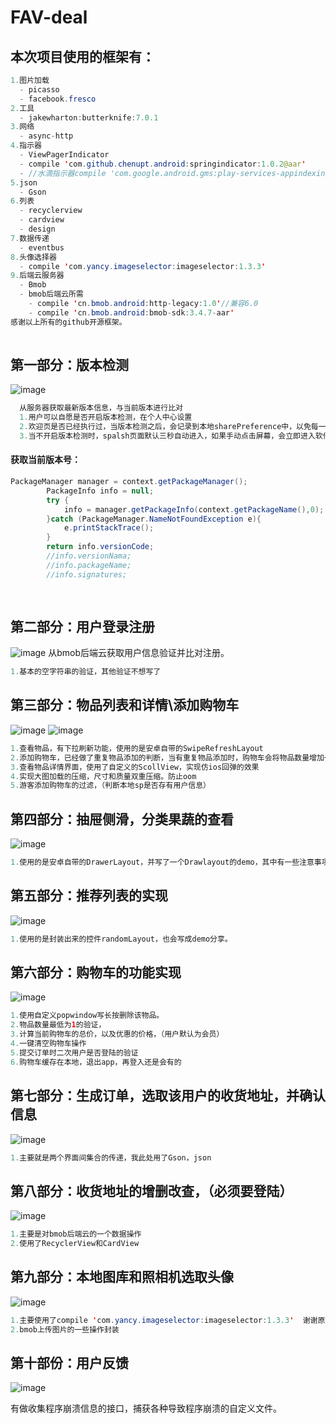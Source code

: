 # FAV-deal

## 本次项目使用的框架有：
  ```java 
  1.图片加载
    - picasso 
    - facebook.fresco
  2.工具
    - jakewharton:butterknife:7.0.1
  3.网络
    - async-http
  4.指示器
    - ViewPagerIndicator
    - compile 'com.github.chenupt.android:springindicator:1.0.2@aar'
    - //水滴指示器compile 'com.google.android.gms:play-services-appindexing:8.1.0'
  5.json
    - Gson
  6.列表
    - recyclerview
    - cardview
    - design
  7.数据传递
    - eventbus
  8.头像选择器
    - compile 'com.yancy.imageselector:imageselector:1.3.3'
  9.后端云服务器
    - Bmob
    - bmob后端云所需
      - compile 'cn.bmob.android:http-legacy:1.0'//兼容6.0
      - compile 'cn.bmob.android:bmob-sdk:3.4.7-aar'
  感谢以上所有的github开源框架。
    
  ```
  
  
## 第一部分：版本检测

![image](https://github.com/Qsr9504/FAV-deal/blob/master/gif演示图/版本检测.gif)
```java 
  从服务器获取最新版本信息，与当前版本进行比对
  1.用户可以自愿是否开启版本检测，在个人中心设置
  2.欢迎页是否已经执行过，当版本检测之后，会记录到本地sharePreference中，以免每一次进入都进入欢迎页面
  3.当不开启版本检测时，spalsh页面默认三秒自动进入，如果手动点击屏幕，会立即进入软件主界面（有版本更新执行，将封死点击屏幕快速进入）
```
  
#### 获取当前版本号：
```java 
PackageManager manager = context.getPackageManager();
        PackageInfo info = null;
        try {
            info = manager.getPackageInfo(context.getPackageName(),0);
        }catch (PackageManager.NameNotFoundException e){
            e.printStackTrace();
        }
        return info.versionCode;
        //info.versionNama;
        //info.packageName;
        //info.signatures;
        
  
```

## 第二部分：用户登录注册
![image](https://github.com/Qsr9504/FAV-deal/blob/master/gif演示图/登录注册.gif)
  从bmob后端云获取用户信息验证并比对注册。
  ```java 
  1.基本的空字符串的验证，其他验证不想写了
  ```
  
## 第三部分：物品列表和详情\添加购物车
![image](https://github.com/Qsr9504/FAV-deal/blob/master/gif演示图/添加购物车.gif)
![image](https://github.com/Qsr9504/FAV-deal/blob/master/gif演示图/游客添加购物车过滤.gif)
  ```java 
  1.查看物品，有下拉刷新功能，使用的是安卓自带的SwipeRefreshLayout
  2.添加购物车，已经做了重复物品添加的判断，当有重复物品添加时，购物车会将物品数量增加一个
  3.查看物品详情界面，使用了自定义的ScollView，实现仿ios回弹的效果
  4.实现大图加载的压缩，尺寸和质量双重压缩。防止oom
  5.游客添加购物车的过滤，（判断本地sp是否存有用户信息）
  ```
  
## 第四部分：抽屉侧滑，分类果蔬的查看
![image](https://github.com/Qsr9504/FAV-deal/blob/master/gif演示图/抽屉分类果蔬.gif)
  ```java 
  1.使用的是安卓自带的DrawerLayout，并写了一个Drawlayout的demo，其中有一些注意事项，有兴趣的可以去看一下
  ```

## 第五部分：推荐列表的实现
![image](https://github.com/Qsr9504/FAV-deal/blob/master/gif演示图/推荐列表.gif)
  ```java 
  1.使用的是封装出来的控件randomLayout，也会写成demo分享。
  ```
  
## 第六部分：购物车的功能实现
![image](https://github.com/Qsr9504/FAV-deal/blob/master/gif演示图/购物车一键清空和重复物品的判断.gif)
  ```java 
  1.使用自定义popwindow写长按删除该物品。
  2.物品数量最低为1的验证，
  3.计算当前购物车的总价，以及优惠的价格，（用户默认为会员）
  4.一键清空购物车操作
  5.提交订单时二次用户是否登陆的验证
  6.购物车缓存在本地，退出app，再登入还是会有的
  ```
## 第七部分：生成订单，选取该用户的收货地址，并确认信息
![image](https://github.com/Qsr9504/FAV-deal/blob/master/gif演示图/生成订单.gif)
  ```java 
  1.主要就是两个界面间集合的传递，我此处用了Gson，json
  ```
  
## 第八部分：收货地址的增删改查，（必须要登陆）
![image](https://github.com/Qsr9504/FAV-deal/blob/master/gif演示图/地址管理的增删改查.gif)
  ```java 
  1.主要是对bmob后端云的一个数据操作
  2.使用了RecyclerView和CardView
  ```
## 第九部分：本地图库和照相机选取头像
![image](https://github.com/Qsr9504/FAV-deal/blob/master/gif演示图/头像本地选择和拍照上传bmob.gif)
  ```java 
  1.主要使用了compile 'com.yancy.imageselector:imageselector:1.3.3'  谢谢原始作者。
  2.bmob上传图片的一些操作封装
  ```
  
## 第十部份：用户反馈
![image](https://github.com/Qsr9504/FAV-deal/blob/master/gif演示图/反馈.gif)

有做收集程序崩溃信息的接口，捕获各种导致程序崩溃的自定义文件。




